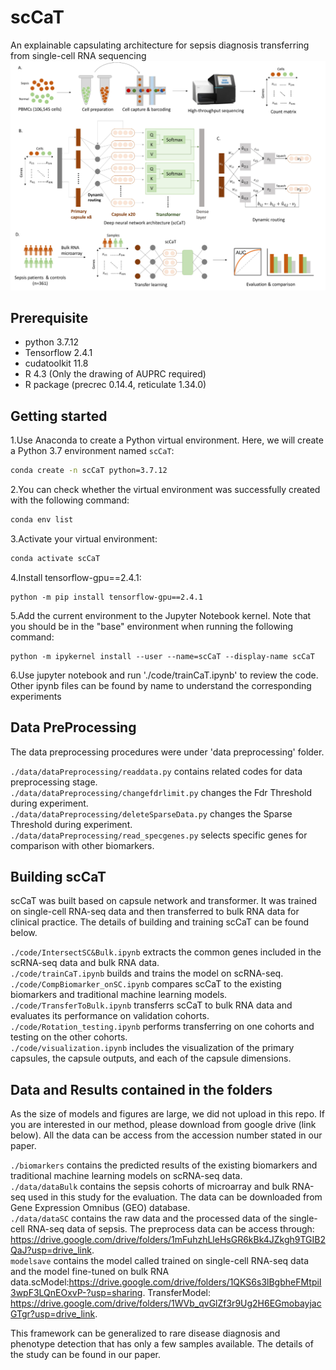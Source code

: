 # scCaT
An explainable capsulating architecture for sepsis diagnosis transferring from single-cell RNA sequencing
![Image text](https://github.com/DM0815/scCaT/blob/master/Framework.jpg)

## Prerequisite
* python 3.7.12
* Tensorflow 2.4.1
* cudatoolkit 11.8
* R 4.3 (Only the drawing of AUPRC required)
* R package (precrec 0.14.4, reticulate 1.34.0)
  
## Getting started
1.Use Anaconda to create a Python virtual environment. Here, we will create a Python 3.7 environment named `scCaT`:

```cmd
conda create -n scCaT python=3.7.12
```

2.You can check whether the virtual environment was successfully created with the following command:

```cmd
conda env list
```

3.Activate your virtual environment:

```cmd
conda activate scCaT
```


4.Install tensorflow-gpu==2.4.1:

```
python -m pip install tensorflow-gpu==2.4.1
```

5.Add the current environment to the Jupyter Notebook kernel. Note that you should be in the "base" environment when running the following command:

```
python -m ipykernel install --user --name=scCaT --display-name scCaT
```

6.Use jupyter notebook and run './code/trainCaT.ipynb' to review the code. Other ipynb files can be found by name to understand the corresponding experiments


## Data PreProcessing 
The data preprocessing procedures were under 'data preprocessing' folder.

`./data/dataPreprocessing/readdata.py` contains related codes for data preprocessing stage.   
`./data/dataPreprocessing/changefdrlimit.py` changes the Fdr Threshold during experiment.   
`./data/dataPreprocessing/deleteSparseData.py` changes the Sparse Threshold during experiment.   
`./data/dataPreprocessing/read_specgenes.py` selects specific genes for comparison with other biomarkers.

## Building scCaT
scCaT was built based on capsule network and transformer. It was trained on single-cell RNA-seq data and then transferred to bulk RNA data for clinical practice. The details of building and training scCaT can be found below.

`./code/IntersectSC&Bulk.ipynb` extracts the common genes included in the scRNA-seq data and bulk RNA data.   
`./code/trainCaT.ipynb` builds and trains the model on scRNA-seq.   
`./code/CompBiomarker_onSC.ipynb` compares scCaT to the existing biomarkers and traditional machine learning models.   
`./code/TransferToBulk.ipynb` transferrs scCaT to bulk RNA data and evaluates its performance on validation cohorts.   
`./code/Rotation_testing.ipynb` performs transferring on one cohorts and testing on the other cohorts.   
`./code/visualization.ipynb` includes the visualization of the primary capsules, the capsule outputs, and each of the capsule dimensions.  

## Data and Results contained in the folders
As the size of models and figures are large,  we did not upload in this repo. If you are interested in our method, please download from google drive (link below). All the data can be access from the accession number stated in our paper.

`./biomarkers` contains the predicted results of the existing biomarkers and traditional machine learning models on scRNA-seq data.   
`./data/dataBulk` contains the sepsis cohorts of microarray and bulk RNA-seq used in this study for the evaluation. The data can be downloaded from Gene Expression Omnibus (GEO) database.   
`./data/dataSC` contains the raw data and the processed data of the single-cell RNA-seq data of sepsis. The preprocess data can be access through: https://drive.google.com/drive/folders/1mFuhzhLleHsGR6kBk4JZkgh9TGIB2QaJ?usp=drive_link.   
`modelsave` contains the model called trained on single-cell RNA-seq data and the model fine-tuned on bulk RNA data.scModel:https://drive.google.com/drive/folders/1QKS6s3lBgbheFMtpiI3wpF3LQnEOxvP-?usp=sharing. TransferModel: https://drive.google.com/drive/folders/1WVb_qvGlZf3r9Ug2H6EGmobayjacGTgr?usp=drive_link.  


    
This framework can be generalized to rare disease diagnosis and phenotype detection that has only a few samples available. The details of the study can be found in our paper.
